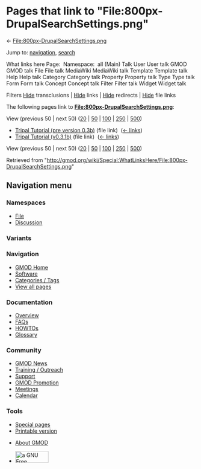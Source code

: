 <div id="mw-page-base" class="noprint">

</div>

<div id="mw-head-base" class="noprint">

</div>

<div id="content" class="mw-body" role="main">

<span id="top"></span>

<div id="mw-js-message" style="display:none;">

</div>



# <span dir="auto">Pages that link to "File:800px-DrupalSearchSettings.png"</span>

<div id="bodyContent">

<div id="contentSub">

←
[File:800px-DrupalSearchSettings.png](/wiki/File:800px-DrupalSearchSettings.png "File:800px-DrupalSearchSettings.png")

</div>

<div id="jump-to-nav" class="mw-jump">

Jump to: [navigation](#mw-navigation), [search](#p-search)

</div>

<div id="mw-content-text">

What links here Page:  Namespace:  all (Main) Talk User User talk GMOD
GMOD talk File File talk MediaWiki MediaWiki talk Template Template talk
Help Help talk Category Category talk Property Property talk Type Type
talk Form Form talk Concept Concept talk Filter Filter talk Widget
Widget talk

Filters
[Hide](/mediawiki/index.php?title=Special:WhatLinksHere/File:800px-DrupalSearchSettings.png&hidetrans=1 "Special:WhatLinksHere/File:800px-DrupalSearchSettings.png")
transclusions \|
[Hide](/mediawiki/index.php?title=Special:WhatLinksHere/File:800px-DrupalSearchSettings.png&hidelinks=1 "Special:WhatLinksHere/File:800px-DrupalSearchSettings.png")
links \|
[Hide](/mediawiki/index.php?title=Special:WhatLinksHere/File:800px-DrupalSearchSettings.png&hideredirs=1 "Special:WhatLinksHere/File:800px-DrupalSearchSettings.png")
redirects \|
[Hide](/mediawiki/index.php?title=Special:WhatLinksHere/File:800px-DrupalSearchSettings.png&hideimages=1 "Special:WhatLinksHere/File:800px-DrupalSearchSettings.png")
file links

The following pages link to
**[File:800px-DrupalSearchSettings.png](/wiki/File:800px-DrupalSearchSettings.png "File:800px-DrupalSearchSettings.png")**:

View (previous 50 \| next 50)
([20](/mediawiki/index.php?title=Special:WhatLinksHere/File:800px-DrupalSearchSettings.png&limit=20 "Special:WhatLinksHere/File:800px-DrupalSearchSettings.png")
\|
[50](/mediawiki/index.php?title=Special:WhatLinksHere/File:800px-DrupalSearchSettings.png&limit=50 "Special:WhatLinksHere/File:800px-DrupalSearchSettings.png")
\|
[100](/mediawiki/index.php?title=Special:WhatLinksHere/File:800px-DrupalSearchSettings.png&limit=100 "Special:WhatLinksHere/File:800px-DrupalSearchSettings.png")
\|
[250](/mediawiki/index.php?title=Special:WhatLinksHere/File:800px-DrupalSearchSettings.png&limit=250 "Special:WhatLinksHere/File:800px-DrupalSearchSettings.png")
\|
[500](/mediawiki/index.php?title=Special:WhatLinksHere/File:800px-DrupalSearchSettings.png&limit=500 "Special:WhatLinksHere/File:800px-DrupalSearchSettings.png"))

- [Tripal Tutorial (pre version
  0.3b)](/wiki/Tripal_Tutorial_(pre_version_0.3b) "Tripal Tutorial (pre version 0.3b)")
  (file link) ‎ <span class="mw-whatlinkshere-tools">([←
  links](/mediawiki/index.php?title=Special:WhatLinksHere&target=Tripal+Tutorial+%28pre+version+0.3b%29 "Special:WhatLinksHere"))</span>
- [Tripal Tutorial
  (v0.3.1b)](/wiki/Tripal_Tutorial_(v0.3.1b) "Tripal Tutorial (v0.3.1b)")
  (file link) ‎ <span class="mw-whatlinkshere-tools">([←
  links](/mediawiki/index.php?title=Special:WhatLinksHere&target=Tripal+Tutorial+%28v0.3.1b%29 "Special:WhatLinksHere"))</span>

View (previous 50 \| next 50)
([20](/mediawiki/index.php?title=Special:WhatLinksHere/File:800px-DrupalSearchSettings.png&limit=20 "Special:WhatLinksHere/File:800px-DrupalSearchSettings.png")
\|
[50](/mediawiki/index.php?title=Special:WhatLinksHere/File:800px-DrupalSearchSettings.png&limit=50 "Special:WhatLinksHere/File:800px-DrupalSearchSettings.png")
\|
[100](/mediawiki/index.php?title=Special:WhatLinksHere/File:800px-DrupalSearchSettings.png&limit=100 "Special:WhatLinksHere/File:800px-DrupalSearchSettings.png")
\|
[250](/mediawiki/index.php?title=Special:WhatLinksHere/File:800px-DrupalSearchSettings.png&limit=250 "Special:WhatLinksHere/File:800px-DrupalSearchSettings.png")
\|
[500](/mediawiki/index.php?title=Special:WhatLinksHere/File:800px-DrupalSearchSettings.png&limit=500 "Special:WhatLinksHere/File:800px-DrupalSearchSettings.png"))

</div>

<div class="printfooter">

Retrieved from
"<http://gmod.org/wiki/Special:WhatLinksHere/File:800px-DrupalSearchSettings.png>"

</div>

<div id="catlinks" class="catlinks catlinks-allhidden">

</div>

<div class="visualClear">

</div>

</div>

</div>

<div id="mw-navigation">

## Navigation menu

<div id="mw-head">



<div id="left-navigation">

<div id="p-namespaces" class="vectorTabs" role="navigation"
aria-labelledby="p-namespaces-label">

### Namespaces

- <span id="ca-nstab-image"><a href="/wiki/File:800px-DrupalSearchSettings.png" accesskey="c"
  title="View the file page [c]">File</a></span>
- <span id="ca-talk"><a
  href="/mediawiki/index.php?title=File_talk:800px-DrupalSearchSettings.png&amp;action=edit&amp;redlink=1"
  accesskey="t"
  title="Discussion about the content page [t]">Discussion</a></span>

</div>

<div id="p-variants" class="vectorMenu emptyPortlet" role="navigation"
aria-labelledby="p-variants-label">

### 

### Variants[](#)

<div class="menu">

</div>

</div>

</div>

<div id="right-navigation">





</div>



</div>

</div>

</div>

<div id="mw-panel">

<div id="p-logo" role="banner">

<a href="/wiki/Main_Page"
style="background-image: url(http://gmod.org/images/GMOD-cogs.png);"
title="Visit the main page"></a>

</div>

<div id="p-Navigation" class="portal" role="navigation"
aria-labelledby="p-Navigation-label">

### Navigation

<div class="body">

- <span id="n-GMOD-Home">[GMOD Home](/wiki/Main_Page)</span>
- <span id="n-Software">[Software](/wiki/GMOD_Components)</span>
- <span id="n-Categories-.2F-Tags">[Categories /
  Tags](/wiki/Categories)</span>
- <span id="n-View-all-pages">[View all
  pages](/wiki/Special:AllPages)</span>

</div>

</div>

<div id="p-Documentation" class="portal" role="navigation"
aria-labelledby="p-Documentation-label">

### Documentation

<div class="body">

- <span id="n-Overview">[Overview](/wiki/Overview)</span>
- <span id="n-FAQs">[FAQs](/wiki/Category:FAQ)</span>
- <span id="n-HOWTOs">[HOWTOs](/wiki/Category:HOWTO)</span>
- <span id="n-Glossary">[Glossary](/wiki/Glossary)</span>

</div>

</div>

<div id="p-Community" class="portal" role="navigation"
aria-labelledby="p-Community-label">

### Community

<div class="body">

- <span id="n-GMOD-News">[GMOD News](/wiki/GMOD_News)</span>
- <span id="n-Training-.2F-Outreach">[Training /
  Outreach](/wiki/Training_and_Outreach)</span>
- <span id="n-Support">[Support](/wiki/Support)</span>
- <span id="n-GMOD-Promotion">[GMOD
  Promotion](/wiki/GMOD_Promotion)</span>
- <span id="n-Meetings">[Meetings](/wiki/Meetings)</span>
- <span id="n-Calendar">[Calendar](/wiki/Calendar)</span>

</div>

</div>

<div id="p-tb" class="portal" role="navigation"
aria-labelledby="p-tb-label">

### Tools

<div class="body">

- <span id="t-specialpages"><a href="/wiki/Special:SpecialPages" accesskey="q"
  title="A list of all special pages [q]">Special pages</a></span>
- <span id="t-print"><a
  href="/mediawiki/index.php?title=Special:WhatLinksHere/File:800px-DrupalSearchSettings.png&amp;printable=yes"
  rel="alternate" accesskey="p"
  title="Printable version of this page [p]">Printable version</a></span>

</div>

</div>

</div>

</div>

<div id="footer" role="contentinfo">

- <span id="footer-places-about">[About
  GMOD](/wiki/GMOD:About "GMOD:About")</span>

<!-- -->

- <span id="footer-copyrightico">[<img src="http://www.gnu.org/graphics/gfdl-logo-small.png" width="88"
  height="31" alt="a GNU Free Documentation License" />](http://www.gnu.org/licenses/fdl-1.3.html)</span>


<div style="clear:both">

</div>

</div>
